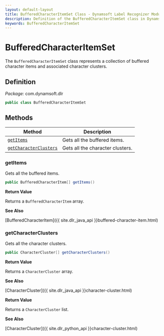 ```yaml
---
layout: default-layout
title: BufferedCharacterItemSet Class - Dynamsoft Label Recognizer Module Java Edition API Reference
description: Definition of the BufferedCharacterItemSet class in Dynamsoft Label Recognizer Module Java Edition.
keywords: BufferedCharacterItemSet
---
```


# BufferedCharacterItemSet

The `BufferedCharacterItemSet` class represents a collection of buffered character items and associated character clusters.

## Definition

*Package:* com.dynamsoft.dlr

```java
public class BufferedCharacterItemSet
```

## Methods

| Method               | Description |
|----------------------|-------------|
| [`getItems`](#getitems) | Gets all the buffered items. |
| [`getCharacterClusters`](#getcharacterclusters) | Gets all the character clusters. |

### getItems

Gets all the buffered items.

```java
public BufferedCharacterItem[] getItems()
```

**Return Value**

Returns a `BufferedCharacterItem` array.

**See Also**

[BufferedCharacterItem]({{ site.dlr_java_api }}buffered-character-item.html)

### getCharacterClusters

Gets all the character clusters.

```java
public CharacterCluster[] getCharacterClusters()
```

**Return Value**

Returns a `CharacterCluster` array.

**See Also**

[CharacterCluster]({{ site.dlr_java_api }}character-cluster.html)

**Return Value**

Returns a `CharacterCluster` list.

**See Also**

[CharacterCluster]({{ site.dlr_python_api }}character-cluster.html)

